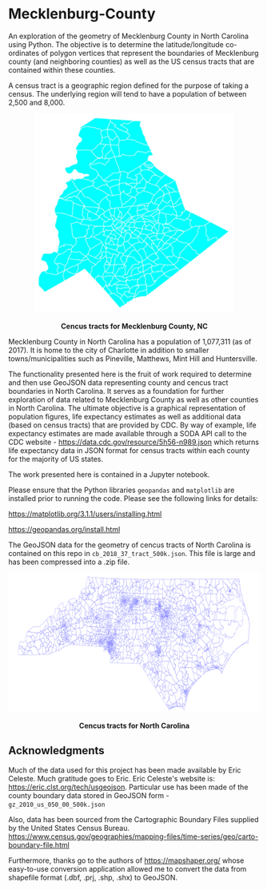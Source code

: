 # Mecklenburg-County
An exploration of the geometry of Mecklenburg County in North Carolina using Python. The objective is to determine the latitude/longitude co-ordinates of polygon vertices that represent the boundaries of Mecklenburg county (and neighboring counties) as well as the US census tracts that are contained within these counties.

A census tract is a geographic region defined for the purpose of taking a census. The underlying region will tend to have a population of between 2,500 and 8,000. 

<p align="center">
    <img src="https://raw.githubusercontent.com/JerryGreenough/Mecklenburg-County/master/mecktracts.png" width="400" height="400">  
</p>

<p align="center">
    <strong>Cencus tracts for Mecklenburg County, NC</strong>
</p>

Mecklenburg County in North Carolina has a population of 1,077,311 (as of 2017). It is home to the city of Charlotte in addition to smaller towns/municipalities such as Pineville, Matthews, Mint Hill and Huntersville.

The functionality presented here is the fruit of work required to determine and then use GeoJSON data representing county and cencus tract boundaries in North Carolina. It serves as a foundation for further exploration of data related to Mecklenburg County as well as other counties in North Carolina. The ultimate objective is a graphical representation of population figures, life expectancy estimates as well as additional data (based on census tracts) that are provided by CDC. By way of example, life expectancy estimates are made available through a SODA API call to the CDC website - https://data.cdc.gov/resource/5h56-n989.json which returns life expectancy data in JSON format for census tracts within each county for the majority of US states.

The work presented here is contained in a Jupyter notebook.

Please ensure that the Python libraries ```geopandas``` and ```matplotlib``` are installed prior to running the code. Please see the following links for details: 

https://matplotlib.org/3.1.1/users/installing.html

https://geopandas.org/install.html

The GeoJSON data for the geometry of cencus tracts of North Carolina is contained on this repo in ```cb_2018_37_tract_500k.json```. This file is large and has been compressed into a .zip file.

<p align="center">
    <img src="https://raw.githubusercontent.com/JerryGreenough/Mecklenburg-County/master/nctracts.png" width="800" height="280">  
</p>

<p align="center">
    <strong>Cencus tracts for North Carolina</strong>
</p>

<h2>Acknowledgments</h2>

Much of the data used for this project has been made available by Eric Celeste. Much gratitude goes to Eric.
Eric Celeste's website is: https://eric.clst.org/tech/usgeojson. Particular use has been made of the county boundary data stored in GeoJSON form - ```gz_2010_us_050_00_500k.json```

Also, data has been sourced from the Cartographic Boundary Files supplied by the United States Census Bureau.
https://www.census.gov/geographies/mapping-files/time-series/geo/carto-boundary-file.html

Furthermore, thanks go to the authors of https://mapshaper.org/ whose easy-to-use conversion application allowed me to convert the data from  shapefile format (.dbf, .prj, .shp, .shx) to GeoJSON.

